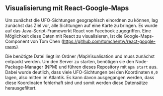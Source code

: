 ## Visualisierung mit React-Google-Maps
Um zunächst die UFO-Sichtungen geographisch einordnen zu können, lag zunächst das Ziel vor, alle Sichtungen auf eine Karte zu bringen. 
Es wurde auf das Java-Script-Frameworkt React von Facebook zugegriffen. Eine Möglichkeit diese Daten mit React zu visualisieren, ist die Google-Maps-Component von Tom Chen (https://github.com/tomchentw/react-google-maps).

Die benötigte Datei liegt im Ordner /MapVisualisation und muss zunächst entpackt werden.
Um den Server zu starten, benötigen sie den Node-Package-Manager (NPM) und führen dieses Repository mit ```npm start``` aus.
Dabei wurde deutlich, dass viele UFO-Sichtungen bei den Koordinaten ```0,0``` lagen, also mitten im Atlantik. Es kann davon ausgegangen werden, dass diese Koordinaten fehlerhaft sind und somit werden diese Datensätze herausgefiltert.
